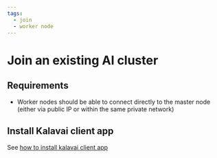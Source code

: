 ```yaml
---
tags:
  - join
  - worker node
---
```


# Join an existing AI cluster

## Requirements

* Worker nodes should be able to connect directly to the master node (either via public IP or within the same private network)

## Install Kalavai client app

See [how to install kalavai client app](install.md)